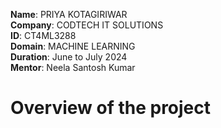 **Name**: PRIYA KOTAGIRIWAR\
**Company**: CODTECH IT SOLUTIONS\
**ID**: CT4ML3288\
**Domain**: MACHINE LEARNING\
**Duration**: June to July 2024\
**Mentor**: Neela Santosh Kumar

# Overview of the project
